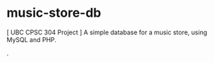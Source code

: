 music-store-db
==============

[ UBC CPSC 304 Project ] A simple database for a music store, using MySQL and PHP.

.